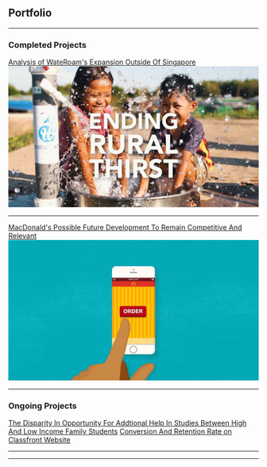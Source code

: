 ## Portfolio

---

### Completed Projects 

[Analysis of WateRoam's Expansion Outside Of Singapore](/sample_page)
<img src="images/wateroam_2.jpg?raw=true"/>

---
[MacDonald's Possible Future Development To Remain Competitive And Relevant](/sample_page2)
<img src="images/macdonald.jpeg?raw=true"/>


---

### Ongoing Projects

[The Disparity In Opportunity For Addtional Help In Studies Between High And Low Income Family Students](/sample_page3.md)
[Conversion And Retention Rate on Classfront Website](/sample_page4.md)


---




---
<!-- Remove above link if you don't want to attibute -->
